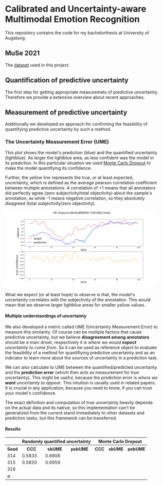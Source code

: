 # Calibrated and Uncertainty-aware Multimodal Emotion Recognition

This repository contains the code for my bachelorthesis at University of Augsburg.

## MuSe 2021

The [dataset](https://www.muse-challenge.org/) used in this project.

## Quantification of predictive uncertainty

The first step for getting appropriate measuremets of predictive uncertainty. Therefore we provide a extensive overview about recent approaches.

## Measurement of predictive uncertainty

Additionally we developed an approach for confirming the feasibility of quantifying predictive uncertainty by such a method.

### The Uncertainty Measurement Error (UME)

This plot shows the model's prediction (blue) and the quantified uncertainty (lightblue). As larger the lightblue area, as less confident was the model in its prediction. In this particular situation we used [Monte Carlo Dropout](https://arxiv.org/abs/1506.02142) to make the model quantifying its confidence.

Further, the yellow line represents the true, or at least expected, uncertainty, which is defined as the average pearson correlation coefficient between multiple annotations. A correlation of +1 means that all annotators did perfectly agree (zero subjectivity/total objectivity) about the sample's annotation, as while -1 means negative correlation, so they absolutely disagreed (total subjectivity/zero objectivity).

![uncalibrated](images/MC_Dropout_UNCALIBRATED_(700-800).jpg)

What we expect (or at least hope) to observe is that, the model's uncertainty correlates with the subjectivity of the annotation. This would mean that we observe larger lightblue areas for smaller yellow values.

#### Multiple understandings of uncertainty

We also developed a metric called UME (Uncertainty Measurement Error) to measure this similarity. Of course can be multiple factors that cause predictive uncertainty, but we believe **disagreement among annotators** should be a main driver, respectively it is *where we would **expect** uncertainty to come from*. So it can be used as reference object to evaluate the feasibility of a method for quantifiying predictive uncertainty and as an indicator to learn more about the sources of uncertainty in a prediction task.

We can also calculate to UME between the quantified/predicted uncertianty and the **prediction error** (which then acts as measurement for true uncertainty). This might be useful, because the prediction error is *where we **want** uncertainty to appear*. This intuition is usually used in related papers. It is crucial in any application, because you need to know, if you can trust your model's confidence.

The exact definition and computation of true uncertainty heavily depends on the actual data and its natrue, so this implementation can't be generalized from the current stand immediately to other datasets and prediction tasks, but this framework can be transferred.

#### Results

<table>
    <tr>
        <th></th>
        <th colspan="3">Randomly quantified uncertainty</th>
        <th colspan="3">Monte Carlo Dropout</th>
    </tr>
    <tr>
        <th>Seed</th>
        <th>CCC</th>
        <th>sbUME</th>
        <th>pebUME</th>
        <th>CCC</th>
        <th>sbUME</th>
        <th>pebUME</th>
    </tr>
    <tr>
        <td>314</td>
        <td>0.5833</td>
        <td>0.6906</td>
        <td></td>
        <td></td>
        <td></td>
        <td></td>
    </tr>
    <tr>
        <td>315</td>
        <td>0.5820</td>
        <td>0.6959</td>
        <td></td>
        <td></td>
        <td></td>
        <td></td>
    </tr>
    <tr>
        <td>316</td>
        <td></td>
        <td></td>
        <td></td>
        <td></td>
        <td></td>
        <td></td>
    </tr>
    <tr>
        <td>&#8709;</td>
        <td></td>
        <td></td>
        <td></td>
        <td></td>
        <td></td>
        <td></td>
    </tr>
</table>
